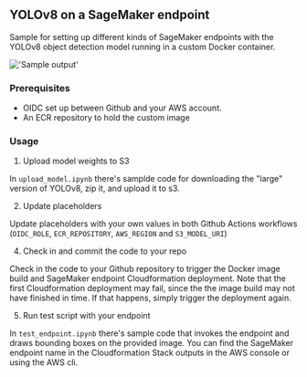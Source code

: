 ## YOLOv8 on a SageMaker endpoint

Sample for setting up different kinds of SageMaker endpoints with the YOLOv8 object detection model running in a custom Docker container.

!['Sample output'](./assets/sample.png)

### Prerequisites

- OIDC set up between Github and your AWS account.
- An ECR repository to hold the custom image

### Usage

1. Upload model weights to S3

In `upload_model.ipynb` there's samplde code for downloading the "large" version of YOLOv8, zip it, and upload it to s3.

2. Update placeholders

Update placeholders with your own values in both Github Actions workflows (`OIDC_ROLE`, `ECR_REPOSITORY`, `AWS_REGION` and `S3_MODEL_URI`)

4. Check in and commit the code to your repo

Check in the code to your Github repository to trigger the Docker image build and SageMaker endpoint Cloudformation deployment. Note that the first Cloudformation deployment may fail, since the the image build may not have finished in time. If that happens, simply trigger the deployment again.

5. Run test script with your endpoint

In `test_endpoint.ipynb` there's sample code that invokes the endpoint and draws bounding boxes on the provided image. You can find the SageMaker endpoint name in the Cloudformation Stack outputs in the AWS console or using the AWS cli.
